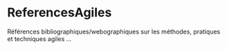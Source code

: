 ReferencesAgiles
================

Références bibliographiques/webographiques sur les méthodes, pratiques et techniques agiles ...
